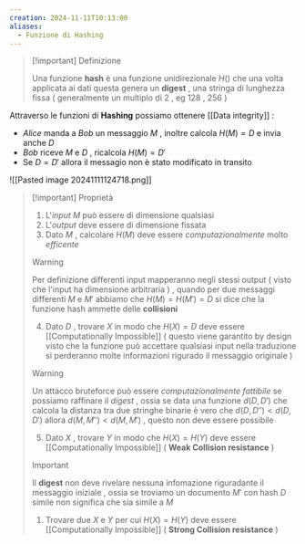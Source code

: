 ```yaml
---
creation: 2024-11-11T10:13:00
aliases:
  - Funzione di Hashing
---
```

>[!important] Definizione
>
>Una funzione **hash** è una funzione unidirezionale $H()$ che una volta applicata ai dati questa genera un **digest** , una stringa di lunghezza fissa ( generalmente un multiplo di $2$ , eg $128$ , $256$ ) 

Attraverso le funzioni di **Hashing** possiamo ottenere [[Data integrity]] :
+ *Alice* manda a *Bob* un messaggio $M$ , inoltre calcola $H(M)=D$ e invia anche $D$
+ *Bob* riceve $M$ e $D$ , ricalcola $H(M)=D'$ 
+ Se $D=D'$ allora il messagio non è stato modificato in transito 

![[Pasted image 20241111124718.png]]

>[!important] Proprietà
>1. L'*input* $M$ può essere di dimensione qualsiasi
>2. L'*output* deve essere di dimensione fissata
>3. Dato $M$ , calcolare $H(M)$ deve essere *computazionalmente* molto *efficente* 
>>[!warning] 
>>
>>Per definizione differenti input mapperanno negli stessi output ( visto che l'input ha dimensione arbitraria ) , quando per due messaggi differenti $M$ e $M'$ abbiamo che $H(M)=H(M')=D$  si dice che la funzione hash ammette delle **collisioni**
>
>4. Dato $D$ , trovare $X$ in modo che $H(X)=D$ deve essere [[Computationally Impossible]] ( questo viene garantito by design visto che la funzione può accettare qualsiasi input nella traduzione si perderanno molte informazioni rigurado il messaggio originale )
>>[!warning] 
>>
>>Un attacco bruteforce può essere *computazionalmente fattibile* se possiamo raffinare il *digest* , ossia se data una funzione $d(D,D')$ che calcola la distanza tra due stringhe binarie è vero che $d(D,D'') < d(D,D')$ allora $d(M,M'') < d(M,M')$ , questo non deve essere possibile 
>>
>5. Dato $X$ , trovare $Y$ in modo che $H(X)=H(Y)$ deve essere [[Computationally Impossible]] ( **Weak Collision resistance** )
>>[!important] 
>>Il **digest** non deve rivelare nessuna infomazione riguradante il messaggio iniziale , ossia se troviamo un documento $M'$ con hash $D$ simile non significa che sia simile a $M$ 
>1. Trovare due $X$ e $Y$ per cui $H(X)=H(Y)$ deve essere [[Computationally Impossible]] ( **Strong Collision resistance** )
